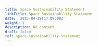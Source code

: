 ```yaml
---
title: Space Sustainability Statement
linkTitle: Space Sustainability Statement
date: '2025-04-29T17:09:00Z'
weight: 1
description: No content
draft: false
ref: space-sustainability-statement
---
```


